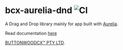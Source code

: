 # bcx-aurelia-dnd ![CI](https://github.com/buttonwoodcx/bcx-aurelia-dnd/workflows/CI/badge.svg)

A Drag and Drop library mainly for app built with [Aurelia](http://aurelia.io).

Read documentation [here](https://buttonwoodcx.github.io/doc-bcx-aurelia-dnd)

[BUTTONWOODCX™ PTY LTD](http://www.buttonwood.com.au).
